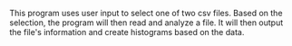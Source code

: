 This program uses user input to select one of two csv files. Based on the selection, the program will then read and analyze a file. It will then output the file's information and create histograms based on the data.
